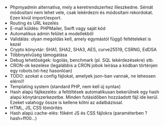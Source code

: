 ﻿- Phpmyadmin alternatíva, mely a keretrendszerhez illeszkedne. Sémát módosítani nem lehet vele, csak lekérdezni és módosítani rekordokat. Ezen kívül import/export.
- Routing és URL kezelés
- E-mail küldés: PHPMailer, Swift vagy saját kód
- Automatikus admin felület a modellekből
- Validálás: olyan megoldás kell, amely egymástól függő feltételeket is kezel
- Crypto könyvtár: SHA1, SHA2, SHA3, AES, curve25519, CSRNG, EdDSA
- Többnyelvűség támogatása
- Debug lehetőségek: logolás, benchmark (pl. SQL lekérdezésekre) stb.
- CRON-ok kezelése (legalábbis a CRON jobok leírása a kódban történjen egy robots.txt-hez hasonlóan)
- TODO: azokat a config fájlokat, amelyek json-ban vannak, ne lehessen elérni!!
- Templating system (standard PHP, nem kell új syntax)
- Hash alapú fájlkezelés: a feltöltések automatikusan bekerülnek egy hash alapú könytárszerkezetbe. Minden futásidőben hozzáadott fájl ide kerül. Ezeket valahogy össze is kellene kötni az adatbázissal.
- HTML, JS, CSS tömörítés
- Hash alapú cache-elés: főként JS és CSS fájlokra (paraméterben ?hash=ff00...)

